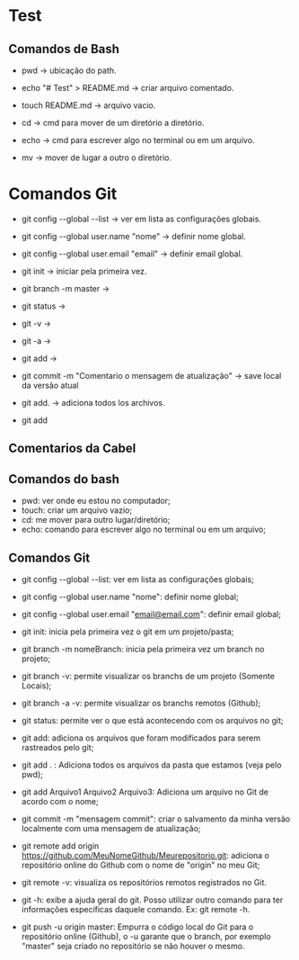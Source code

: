 ﻿# Test

## Comandos de Bash

- pwd -> ubicação do path.

- echo "# Test" > README.md -> criar arquivo comentado.

- touch README.md -> arquivo vacio.

- cd -> cmd para mover de um diretório a diretório.

- echo -> cmd para escrever algo no terminal ou em um arquivo.

- mv -> mover de lugar a outro o diretório.

# Comandos Git

- git config --global --list  -> ver em lista as configurações globais.

- git config --global user.name "nome" -> definir nome global.

- git config --global user.email "email" -> definir email global.

- git init ->  iniciar pela primeira vez.

- git branch -m master -> 

- git status ->

- git -v   ->

- git -a -> 

- git add ->

- git commit -m "Comentario o mensagem de atualização" -> save local da versão atual 

- git add. -> adiciona todos los archivos.

- git add <arquivo>

## Comentarios da Cabel 

## Comandos do bash

- pwd: ver onde eu estou no computador;
- touch: criar um arquivo vazio;
- cd: me mover para outro lugar/diretório;
- echo: comando para escrever algo no terminal ou em um arquivo;

## Comandos Git

- git config --global --list: ver em lista as configurações globais;

- git config --global user.name "nome": definir nome global;

- git config --global user.email "email@email.com": definir email global;

- git init: inicia pela primeira vez o git em um projeto/pasta;

- git branch -m nomeBranch: inicia pela primeira vez um branch no projeto;

- git branch -v: permite visualizar os branchs de um projeto (Somente Locais);

- git branch -a -v: permite visualizar os branchs remotos (Github);

- git status: permite ver o que está acontecendo com os arquivos no git;

- git add: adiciona os arquivos que foram modificados para serem rastreados pelo git;

- git add . : Adiciona todos os arquivos da pasta que estamos (veja pelo pwd);

- git add Arquivo1 Arquivo2 Arquivo3: Adiciona um arquivo no Git de acordo com o nome;

- git commit -m "mensagem commit": criar o salvamento da minha versão localmente com uma mensagem de atualização;

- git remote add origin https://github.com/MeuNomeGithub/Meurepositorio.git: adiciona o repositório online do Github com o nome de "origin" no meu Git;

- git remote -v: visualiza os repositórios remotos registrados no Git.

- git -h: exibe a ajuda geral do git. Posso utilizar outro comando para ter informações específicas daquele comando. Ex: git remote -h.

- git push -u origin master: Empurra o código local do Git para o repositório online (Github), o -u garante que o branch, por exemplo "master" seja criado no repositório se não houver o mesmo.
